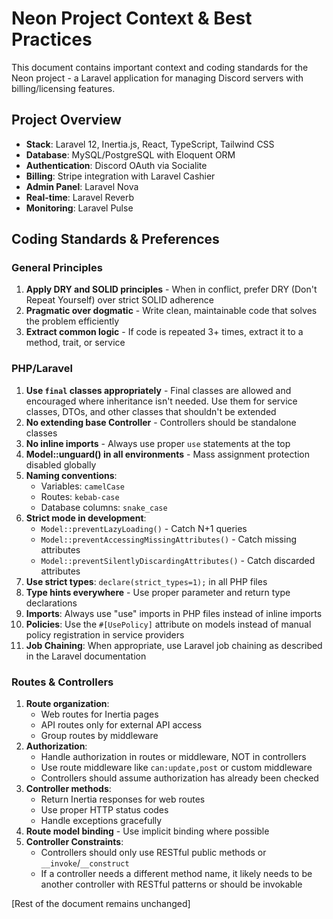 # Neon Project Context & Best Practices

This document contains important context and coding standards for the Neon project - a Laravel application for managing Discord servers with billing/licensing features.

## Project Overview
- **Stack**: Laravel 12, Inertia.js, React, TypeScript, Tailwind CSS
- **Database**: MySQL/PostgreSQL with Eloquent ORM
- **Authentication**: Discord OAuth via Socialite
- **Billing**: Stripe integration with Laravel Cashier
- **Admin Panel**: Laravel Nova
- **Real-time**: Laravel Reverb
- **Monitoring**: Laravel Pulse

## Coding Standards & Preferences

### General Principles
1. **Apply DRY and SOLID principles** - When in conflict, prefer DRY (Don't Repeat Yourself) over strict SOLID adherence
2. **Pragmatic over dogmatic** - Write clean, maintainable code that solves the problem efficiently
3. **Extract common logic** - If code is repeated 3+ times, extract it to a method, trait, or service

### PHP/Laravel
1. **Use `final` classes appropriately** - Final classes are allowed and encouraged where inheritance isn't needed. Use them for service classes, DTOs, and other classes that shouldn't be extended
2. **No extending base Controller** - Controllers should be standalone classes
3. **No inline imports** - Always use proper `use` statements at the top
4. **Model::unguard() in all environments** - Mass assignment protection disabled globally
5. **Naming conventions**:
   - Variables: `camelCase`
   - Routes: `kebab-case`
   - Database columns: `snake_case`
6. **Strict mode in development**:
   - `Model::preventLazyLoading()` - Catch N+1 queries
   - `Model::preventAccessingMissingAttributes()` - Catch missing attributes
   - `Model::preventSilentlyDiscardingAttributes()` - Catch discarded attributes
7. **Use strict types**: `declare(strict_types=1);` in all PHP files
8. **Type hints everywhere** - Use proper parameter and return type declarations
9. **Imports**: Always use "use" imports in PHP files instead of inline imports
10. **Policies**: Use the `#[UsePolicy]` attribute on models instead of manual policy registration in service providers
11. **Job Chaining**: When appropriate, use Laravel job chaining as described in the Laravel documentation

### Routes & Controllers
1. **Route organization**:
   - Web routes for Inertia pages
   - API routes only for external API access
   - Group routes by middleware
2. **Authorization**:
   - Handle authorization in routes or middleware, NOT in controllers
   - Use route middleware like `can:update,post` or custom middleware
   - Controllers should assume authorization has already been checked
3. **Controller methods**:
   - Return Inertia responses for web routes
   - Use proper HTTP status codes
   - Handle exceptions gracefully
4. **Route model binding** - Use implicit binding where possible
5. **Controller Constraints**:
   - Controllers should only use RESTful public methods or `__invoke`/`__construct`
   - If a controller needs a different method name, it likely needs to be another controller with RESTful patterns or should be invokable

[Rest of the document remains unchanged]